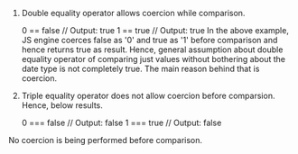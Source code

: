 1. Double equality operator allows coercion while comparison. 

	0 == false	// Output: true
	1 == true	// Output: true
In the above example, JS engine coerces false as '0' and true as '1' before comparison and hence returns true as result. Hence, general assumption about double equality operator of comparing just values without bothering about the date type is not completely true. The main reason behind that is coercion.


2. Triple equality operator does not allow coercion before comparsion. Hence, below results.

	0 === false	// Output: false
	1 === true	// Output: false

No coercion is being performed before comparison.	 
